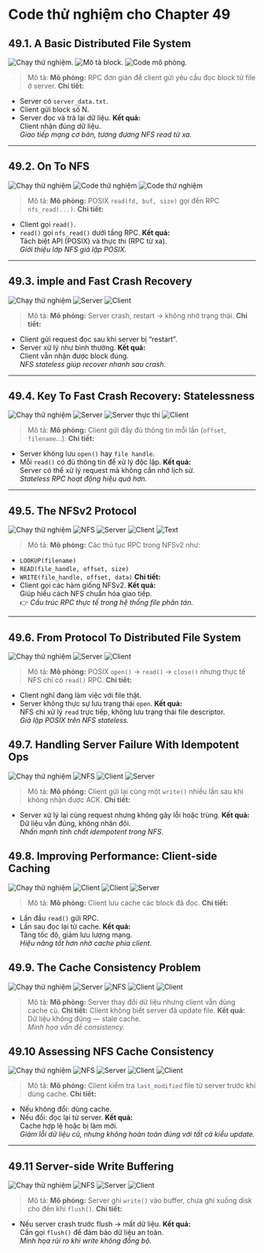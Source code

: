 # Code thử nghiệm cho Chapter 49

## 49.1. A Basic Distributed File System
![Chạy thử nghiệm](/49.1run.png).
![Mô tả block](/49.1block.png).
![Code mô phỏng](/49.1code.png).
> Mô tả: 
**Mô phỏng:** RPC đơn giản để client gửi yêu cầu đọc block từ file ở server.
**Chi tiết:**
  - Server có `server_data.txt`.
  - Client gửi block số N.
  - Server đọc và trả lại dữ liệu.
**Kết quả:**  
  Client nhận đúng dữ liệu.  
 *Giao tiếp mạng cơ bản, tương đương NFS read từ xa.*

---

## 49.2. On To NFS
![Chạy thử nghiệm](/49.2run.png)
![Code thử nghiệm ](/49.2code1.png)
![Code thử nghiệm ](/49.2code2.png)
> Mô tả: 
**Mô phỏng:** POSIX `read(fd, buf, size)` gọi đến RPC `nfs_read(...)`.
**Chi tiết:**
  - Client gọi `read()`.
  - `read()` gọi `nfs_read()` dưới tầng RPC.
**Kết quả:**  
  Tách biệt API (POSIX) và thực thi (RPC từ xa).  
  *Giới thiệu lớp NFS giả lập POSIX.*

---
## 49.3. imple and Fast Crash Recovery
![Chạy thử nghiệm](/49.3run.png)
![Server](/49.3server.png)
![Client](49.3client.png)
> Mô tả: 
**Mô phỏng:** Server crash, restart → không nhớ trạng thái.
**Chi tiết:**
  - Client gửi request đọc sau khi server bị “restart”.
  - Server xử lý như bình thường.
**Kết quả:**  
  Client vẫn nhận được block đúng.  
   *NFS stateless giúp recover nhanh sau crash.*

---

## 49.4. Key To Fast Crash Recovery: Statelessness
![Chạy thử nghiệm](/49.4run.png)
![Server](/49.4server.png)
![Server thực thi](/49.4exe.png)
![Client](/49.4client.png)
> Mô tả: 
**Mô phỏng:** Client gửi đầy đủ thông tin mỗi lần (`offset`, `filename`...).
**Chi tiết:**
  - Server không lưu `open()` hay `file handle`.
  - Mỗi `read()` có đủ thông tin để xử lý độc lập.
**Kết quả:**  
  Server có thể xử lý request mà không cần nhớ lịch sử.  
  *Stateless RPC hoạt động hiệu quả hơn.*

---

## 49.5. The NFSv2 Protocol
![Chạy thử nghiệm](/49.5run.png)
![NFS](/49.5nfs.png)
![Server](49.5server.png)
![Client](49.5client.png)
![Text](/49.5text.png)
> Mô tả: 
**Mô phỏng:** Các thủ tục RPC trong NFSv2 như:
  - `LOOKUP(filename)`
  - `READ(file_handle, offset, size)`
  - `WRITE(file_handle, offset, data)`
**Chi tiết:**
  - Client gọi các hàm giống NFSv2.
**Kết quả:**  
  Giúp hiểu cách NFS chuẩn hóa giao tiếp.  
  👉 *Cấu trúc RPC thực tế trong hệ thống file phân tán.*

---
## 49.6. From Protocol To Distributed File System
![Chạy thử nghiệm](/49.6run.png)
![Server](/49.6server.png)
![Client](/49.6client.png)
> Mô tả: 
**Mô phỏng:** POSIX `open()` → `read()` → `close()` nhưng thực tế NFS chỉ có `read()` RPC.
**Chi tiết:**
  - Client nghĩ đang làm việc với file thật.
  - Server không thực sự lưu trạng thái `open`.
**Kết quả:**  
  NFS chỉ xử lý `read` trực tiếp, không lưu trạng thái file descriptor.  
  *Giả lập POSIX trên NFS stateless.*

## 49.7. Handling Server Failure With Idempotent Ops
![Chạy thử nghiệm](/49.7run.png)
![NFS](/49.7nfs.png)
![Client](/49.7client.png)
![Server](/49.7server.png)
> Mô tả: 
**Mô phỏng:** Client gửi lại cùng một `write()` nhiều lần sau khi không nhận được ACK.
**Chi tiết:**
  - Server xử lý lại cùng request nhưng không gây lỗi hoặc trùng.
**Kết quả:**  
  Dữ liệu vẫn đúng, không nhân đôi.  
  *Nhấn mạnh tính chất idempotent trong NFS.*

## 49.8. Improving Performance: Client-side Caching
![Chạy thử nghiệm](/49.8run.png)
![Client](/49.8client1.png)
![Client](/49.8client2.png)
![Server](/49.8server.png)
> Mô tả: 
**Mô phỏng:** Client lưu cache các block đã đọc.
**Chi tiết:**
  - Lần đầu `read()` gửi RPC.
  - Lần sau đọc lại từ cache.
**Kết quả:**  
  Tăng tốc độ, giảm lưu lượng mạng.  
  *Hiệu năng tốt hơn nhờ cache phía client.*

## 49.9. The Cache Consistency Problem
![Chạy thử nghiệm](/49.9run.png)
![Server](/49.9server.png)
![NFS](/49.9nfs.png)
![Client](/49.9client1.png)
![Client](/49.9client2.png)
> Mô tả: 
**Mô phỏng:** Server thay đổi dữ liệu nhưng client vẫn dùng cache cũ.
**Chi tiết:**
   Client không biết server đã update file.
**Kết quả:**  
  Dữ liệu không đúng — stale cache.  
  *Minh họa vấn đề consistency.*


## 49.10  Assessing NFS Cache Consistency
![Chạy thử nghiệm](/49.10run.png)
![NFS](/49.10nfs.png)
![Server](/49.10server.png)
![Client](/49.10client1.png)
![Client](/49.10client2.png)
> Mô tả: 
**Mô phỏng:** Client kiểm tra `last_modified` file từ server trước khi dùng cache.
**Chi tiết:**
  - Nếu không đổi: dùng cache.
  - Nếu đổi: đọc lại từ server.
**Kết quả:**  
  Cache hợp lệ hoặc bị làm mới.  
  *Giảm lỗi dữ liệu cũ, nhưng không hoàn toàn đúng với tất cả kiểu update.*

---


## 49.11 Server-side Write Buffering
![Chạy thử nghiệm](/49.11run.png)
![NFS](/49.11nfs.png)
![Server](/49.11server.png)
![Client](/49.11client.png)
> Mô tả: 
**Mô phỏng:** Server ghi `write()` vào buffer, chưa ghi xuống disk cho đến khi `flush()`.
**Chi tiết:**
  - Nếu server crash trước flush → mất dữ liệu.
**Kết quả:**  
  Cần gọi `flush()` để đảm bảo dữ liệu an toàn.  
  *Minh họa rủi ro khi write không đồng bộ.*
